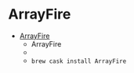 # ArrayFire
- [ArrayFire](https://arrayfire.com/)
  -  ArrayFire
  - 
  - `brew cask install ArrayFire`
